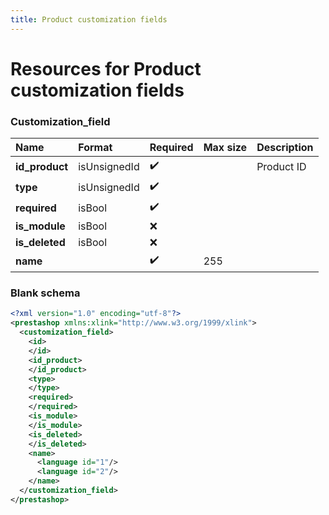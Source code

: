 ```yaml
---
title: Product customization fields
---
```


# Resources for Product customization fields

### Customization_field

|      Name      |    Format    | Required | Max size | Description |
| :------------- | :----------- | :------- | :------- | :---------- |
| **id_product** | isUnsignedId | ✔️       |          | Product ID  |
| **type**       | isUnsignedId | ✔️       |          |             |
| **required**   | isBool       | ✔️       |          |             |
| **is_module**  | isBool       | ❌        |          |             |
| **is_deleted** | isBool       | ❌        |          |             |
| **name**       |              | ✔️       | 255      |             |


### Blank schema

```xml
<?xml version="1.0" encoding="utf-8"?>
<prestashop xmlns:xlink="http://www.w3.org/1999/xlink">
  <customization_field>
    <id>
    </id>
    <id_product>
    </id_product>
    <type>
    </type>
    <required>
    </required>
    <is_module>
    </is_module>
    <is_deleted>
    </is_deleted>
    <name>
      <language id="1"/>
      <language id="2"/>
    </name>
  </customization_field>
</prestashop>
```


